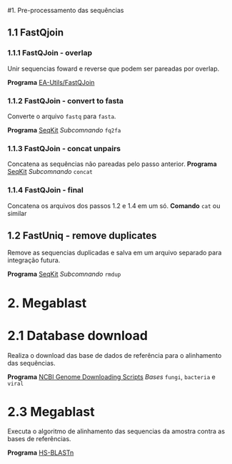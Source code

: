 #1. Pre-processamento das sequências
## 1.1 FastQjoin
### 1.1.1 FastQJoin - overlap
Unir sequencias foward e reverse que podem ser pareadas por overlap.

__Programa__ [EA-Utils/FastQJoin](https://github.com/ExpressionAnalysis/ea-utils.git)

### 1.1.2 FastQJoin - convert to fasta
Converte o arquivo `fastq` para `fasta`.

__Programa__ [SeqKit](https://github.com/shenwei356/seqkit)
_Subcomnando_ `fq2fa`

### 1.1.3 FastQJoin - concat unpairs
Concatena as sequências não pareadas pelo passo anterior.
__Programa__ [SeqKit](https://github.com/shenwei356/seqkit)
_Subcomnando_ `concat`

### 1.1.4 FastQJoin - final
Concatena os arquivos dos passos 1.2 e 1.4 em um só. 
__Comando__ `cat` ou similar

## 1.2 FastUniq - remove duplicates 
Remove as sequencias duplicadas e salva em um arquivo separado para integração futura.

__Programa__ [SeqKit](https://github.com/shenwei356/seqkit)
_Subcomnando_ `rmdup`

# 2. Megablast
# 2.1 Database download
Realiza o download das base de dados de referência para o alinhamento das sequências.

__Programa__ [NCBI Genome Downloading Scripts](https://github.com/kblin/ncbi-genome-download)
_Bases_ `fungi`, `bacteria` e `viral`

# 2.3 Megablast
Executa o algoritmo de alinhamento das sequencias da amostra contra as bases de referências.

__Programa__ [HS-BLASTn](https://github.com/chenying2016/queries)

